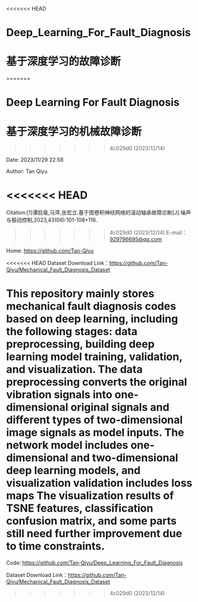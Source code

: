 <<<<<<< HEAD
# Deep_Learning_For_Fault_Diagnosis
# 基于深度学习的故障诊断
=======
# Deep Learning For Fault Diagnosis
# 基于深度学习的机械故障诊断
>>>>>>> 4c029d0 (2023/12/14)

Date: 2023/11/29 22:58

Author: Tan Qiyu

<<<<<<< HEAD
=======
Citation:[1]谭启瑜,马萍,张宏立.基于图卷积神经网络的滚动轴承故障诊断[J].噪声与振动控制,2023,43(06):101-108+116.

>>>>>>> 4c029d0 (2023/12/14)
E-mail：929796695@qq.com

Home: https://github.com/Tan-Qiyu

<<<<<<< HEAD
Dataset Download Link：https://github.com/Tan-Qiyu/Mechanical_Fault_Diagnosis_Dataset

This repository mainly stores mechanical fault diagnosis codes based on deep learning, including the following stages: data preprocessing, building deep learning model training, validation, and visualization. 
The data preprocessing converts the original vibration signals into one-dimensional original signals and different types of two-dimensional image signals as model inputs. 
The network model includes one-dimensional and two-dimensional deep learning models, 
and visualization validation includes loss maps The visualization results of TSNE features, classification confusion matrix, and some parts still need further improvement due to time constraints.
=======
Code: https://github.com/Tan-Qiyu/Deep_Learning_For_Fault_Diagnosis

Dataset Download Link：https://github.com/Tan-Qiyu/Mechanical_Fault_Diagnosis_Dataset
>>>>>>> 4c029d0 (2023/12/14)
